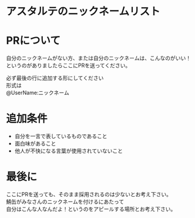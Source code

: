 # アスタルテのニックネームリスト
  
# PRについて
自分のニックネームがない方、または自分のニックネームは、こんなのがいい！  
というのがありましたらここにPRを送ってください。
  
必ず最後の行に追加する形にしてください  
形式は  
@UserName:ニックネーム

# 追加条件

+ 自分を一言で表しているものであること
+ 面白味があること
+ 他人が不快になる言葉が使用されていないこと

# 最後に

ここにPRを送っても、そのまま採用されるのは少ないとお考え下さい。  
鯖缶がみなさんのニックネームを付けるにあたって  
自分はこんな人なんだよ！というのをアピールする場所とお考え下さい。
